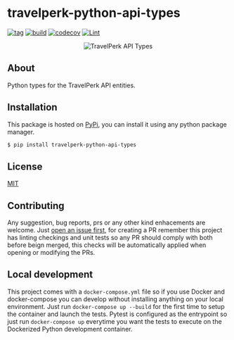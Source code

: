 # travelperk-python-api-types
[![tag](https://img.shields.io/github/tag/namelivia/travelperk-python-api-types.svg)](https://github.com/namelivia/travelperk-python-api-types/releases) [![build](https://github.com/namelivia/travelperk-python-api-types/actions/workflows/build.yml/badge.svg)](https://github.com/namelivia/travelperk-python-api-types/actions/workflows/build.yml) [![codecov](https://codecov.io/gh/namelivia/travelperk-python-api-types/branch/main/graph/badge.svg?token=NlsLE3qD4V)](https://codecov.io/gh/namelivia/travelperk-python-api-types)
 [![Lint](https://github.com/namelivia/travelperk-python-api-types/actions/workflows/black.yml/badge.svg)](https://github.com/namelivia/travelperk-python-api-types/actions/workflows/black.yml)

<p align="center">
  <img src="https://user-images.githubusercontent.com/1571416/118358121-b78de000-b57d-11eb-9987-f750ed530d83.png" alt="TravelPerk API Types" />
</p>

## About
Python types for the TravelPerk API entities.

## Installation

This package is hosted on [PyPi](https://pypi.org/project/travelperk-python-api-types), you can install it using any python package manager. 

```bash
$ pip install travelperk-python-api-types
```

## License

[MIT](LICENSE)

## Contributing
Any suggestion, bug reports, prs or any other kind enhacements are welcome. Just [open an issue first](https://github.com/namelivia/travelperk-python-api-types/issues/new), for creating a PR remember this project has linting checkings and unit tests so any PR should comply with both before beign merged, this checks will be automatically applied when opening or modifying the PRs.

## Local development

This project comes with a `docker-compose.yml` file so if you use Docker and docker-compose you can develop without installing anything on your local environment. Just run `docker-compose up --build` for the first time to setup the container and launch the tests. Pytest is configured as the entrypoint so just run `docker-compose up` everytime you want the tests to execute on the Dockerized Python development container.
